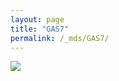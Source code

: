 ```yaml
---
layout: page
title: "GAS7"
permalink: /_mds/GAS7/
---
```


![](../../algns0/5HSAA043315_aln_report.png?raw=true)